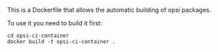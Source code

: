 This is a Dockerfile that allows the automatic building of opsi packages.

To use it you need to build it first:

```Shell
cd opsi-ci-container
docker build -t opsi-ci-container .
```
